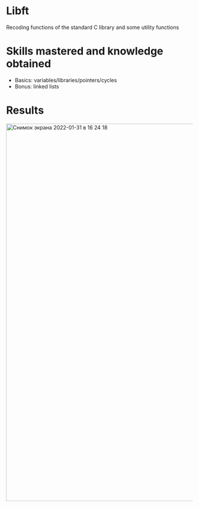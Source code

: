 # Libft
Recoding functions of the standard C library and some utility functions

# Skills mastered and knowledge obtained
  + Basics: variables/libraries/pointers/cycles
  + Bonus: linked lists

# Results
<img width="1021" alt="Снимок экрана 2022-01-31 в 16 24 18" src="https://user-images.githubusercontent.com/94226815/151801457-0c04587b-3486-46a9-b2ac-5fd3eb6aaf22.png">
